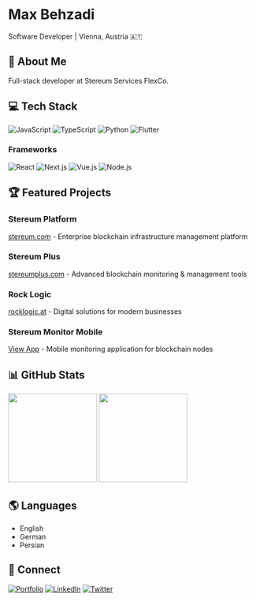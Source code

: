 # Max Behzadi
Software Developer | Vienna, Austria 🇦🇹

## 🚀 About Me
Full-stack developer at Stereum Services FlexCo.

## 💻 Tech Stack
![JavaScript](https://img.shields.io/badge/JavaScript-F7DF1E?style=flat&logo=javascript&logoColor=black)
![TypeScript](https://img.shields.io/badge/TypeScript-007ACC?style=flat&logo=typescript&logoColor=white)
![Python](https://img.shields.io/badge/Python-3776AB?style=flat&logo=python&logoColor=white)
![Flutter](https://img.shields.io/badge/Flutter-02569B?style=flat&logo=flutter&logoColor=white)

### Frameworks
![React](https://img.shields.io/badge/React-20232A?style=flat&logo=react&logoColor=61DAFB)
![Next.js](https://img.shields.io/badge/Next.js-000000?style=flat&logo=next.js&logoColor=white)
![Vue.js](https://img.shields.io/badge/Vue.js-35495E?style=flat&logo=vue.js&logoColor=4FC08D)
![Node.js](https://img.shields.io/badge/Node.js-339933?style=flat&logo=node.js&logoColor=white)

## 🏆 Featured Projects

### Stereum Platform
[stereum.com](https://www.stereum.com) - Enterprise blockchain infrastructure management platform

### Stereum Plus
[stereumplus.com](https://www.stereumplus.com) - Advanced blockchain monitoring & management tools

### Rock Logic
[rocklogic.at](https://www.rocklogic.at) - Digital solutions for modern businesses

### Stereum Monitor Mobile
[View App](https://stereum.net/dev/monitor) - Mobile monitoring application for blockchain nodes

## 📊 GitHub Stats

<div>
 <img height="180em" src="https://github-readme-stats.vercel.app/api?username=MaxTheGeeek&show_icons=true&theme=dark&include_all_commits=true&custom_title=GitHub%20Stats%20(Since%202022)"/>
 
 <img height="180em" src="https://github-readme-stats.vercel.app/api/top-langs/?username=MaxTheGeeek&layout=compact&theme=dark"/>
</div>

## 🌎 Languages
- English
- German
- Persian

## 🔗 Connect
[![Portfolio](https://img.shields.io/badge/Portfolio-000000?style=flat&logo=About.me&logoColor=white)](https://www.maxbehzadi.info)
[![LinkedIn](https://img.shields.io/badge/LinkedIn-0077B5?style=flat&logo=linkedin&logoColor=white)](https://www.linkedin.com/in/max-behzadi-1857b7193)
[![Twitter](https://img.shields.io/badge/Twitter-1DA1F2?style=flat&logo=twitter&logoColor=white)](https://twitter.com/maxiimummm)
